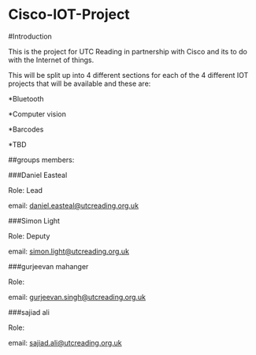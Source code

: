 # Cisco-IOT-Project

#Introduction

This is the project for UTC Reading in partnership with Cisco and its to do with the Internet of things.

This will be split up into 4 different sections for each of the 4 different IOT projects that will be available and these are:

*Bluetooth

*Computer vision

*Barcodes

*TBD

##groups members:

###Daniel Easteal

Role: Lead

email: daniel.easteal@utcreading.org.uk

###Simon Light

Role: Deputy

email: simon.light@utcreading.org.uk

###gurjeevan mahanger

Role: 

email: gurjeevan.singh@utcreading.org.uk

###sajiad ali

Role: 

email: sajiad.ali@utcreading.org.uk
